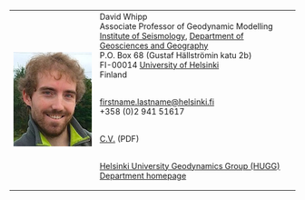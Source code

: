 <table>
  <tr>
  <td><img src="images/dw_face.jpg" alt="Dave Whipp"></td>
  <td>David Whipp<br/>
  Associate Professor of Geodynamic Modelling<br/>
  <a href="http://www.helsinki.fi/geo/seismo/english/index.html">Institute of Seismology</a>, <a href="http://www.helsinki.fi/geo/english/index.html">Department of Geosciences and Geography</a><br/>
P.O. Box 68 (Gustaf Hällströmin katu 2b)<br/>
FI-00014 <a href="http://www.helsinki.fi/university/">University of Helsinki</a><br/>
Finland<br/><br/>

firstname.lastname@helsinki.fi<br/>
+358 (0)2 941 51617<br/><br/>

<a href="pdf/whipp_CV.pdf">C.V.</a> (PDF)<br/><br/>

<a href="https://wiki.helsinki.fi/x/3xjABg">Helsinki University Geodynamics Group (HUGG)</a><br/>
<a href="http://www.helsinki.fi/geo/staff/whipp/">Department homepage</a>
</td>
  </tr>
</table>




